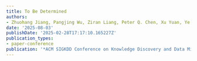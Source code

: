 ```yaml
---
title: To Be Determined
authors:
- Zhuohang Jiang, Pangjing Wu, Ziran Liang, Peter Q. Chen, Xu Yuan, Ye Jia, Jiancheng Tu, Chen Li, Peter H.F. Ng, Qing Li
date: '2025-08-03'
publishDate: '2025-02-28T17:17:10.165227Z'
publication_types:
- paper-conference
publication: '*ACM SIGKDD Conference on Knowledge Discovery and Data Mining (KDD-2025)*'
---
```

